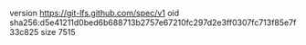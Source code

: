 version https://git-lfs.github.com/spec/v1
oid sha256:d5e41211d0bed6b688713b2757e67210fc297d2e3ff0307fc713f85e7f33c825
size 7515

